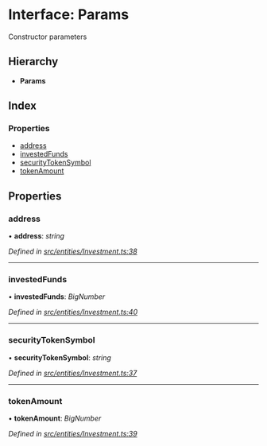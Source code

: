 # Interface: Params

Constructor parameters

## Hierarchy

* **Params**

## Index

### Properties

* [address](entities.params-7.md#address)
* [investedFunds](entities.params-7.md#investedfunds)
* [securityTokenSymbol](entities.params-7.md#securitytokensymbol)
* [tokenAmount](entities.params-7.md#tokenamount)

## Properties

###  address

• **address**: *string*

*Defined in [src/entities/Investment.ts:38](https://github.com/PolymathNetwork/polymath-sdk/blob/ce52226/src/entities/Investment.ts#L38)*

___

###  investedFunds

• **investedFunds**: *BigNumber*

*Defined in [src/entities/Investment.ts:40](https://github.com/PolymathNetwork/polymath-sdk/blob/ce52226/src/entities/Investment.ts#L40)*

___

###  securityTokenSymbol

• **securityTokenSymbol**: *string*

*Defined in [src/entities/Investment.ts:37](https://github.com/PolymathNetwork/polymath-sdk/blob/ce52226/src/entities/Investment.ts#L37)*

___

###  tokenAmount

• **tokenAmount**: *BigNumber*

*Defined in [src/entities/Investment.ts:39](https://github.com/PolymathNetwork/polymath-sdk/blob/ce52226/src/entities/Investment.ts#L39)*
